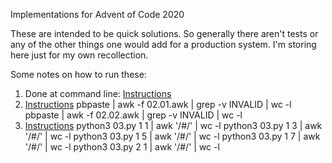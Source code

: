 Implementations for Advent of Code 2020

These are intended to be quick solutions. So generally there aren't tests or any of the other things one would add for a production system. I'm storing here just for my own recollection.

Some notes on how to run these:

  1. Done at command line: [Instructions](https://adventofcode.com/2020/day/1)
  2. [Instructions](https://adventofcode.com/2020/day/2)
          pbpaste | awk -f 02.01.awk | grep -v INVALID | wc -l
          pbpaste | awk -f 02.02.awk | grep -v INVALID | wc -l
  3. [Instructions](https://adventofcode.com/2020/day/3)
          python3 03.py 1 1 | awk '/#/' | wc -l
          python3 03.py 1 3 | awk '/#/' | wc -l
          python3 03.py 1 5 | awk '/#/' | wc -l
          python3 03.py 1 7 | awk '/#/' | wc -l
          python3 03.py 2 1 | awk '/#/' | wc -l
